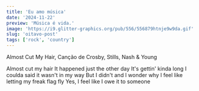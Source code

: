 ```yaml
---
title: 'Eu amo música'
date: '2024-11-22'
preview: 'Música é vida.'
image: 'https://i9.glitter-graphics.org/pub/556/556879htnje9w9da.gif'
slug: 'oitavo-post'
tags: ['rock', 'country']
---
```


Almost Cut My Hair,
Canção de Crosby, Stills, Nash & Young

Almost cut my hair
It happened just the other day
It's gettin' kinda long
I coulda said it wasn't in my way
But I didn't and I wonder why
I feel like letting my freak flag fly
Yes, I feel like I owe it to someone
